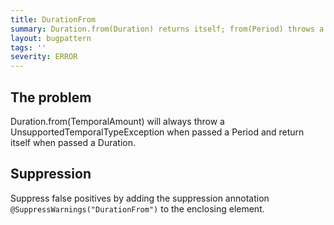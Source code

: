 ```yaml
---
title: DurationFrom
summary: Duration.from(Duration) returns itself; from(Period) throws a runtime exception.
layout: bugpattern
tags: ''
severity: ERROR
---
```


<!--
*** AUTO-GENERATED, DO NOT MODIFY ***
To make changes, edit the @BugPattern annotation or the explanation in docs/bugpattern.
-->

## The problem
Duration.from(TemporalAmount) will always throw a UnsupportedTemporalTypeException when passed a Period and return itself when passed a Duration.

## Suppression
Suppress false positives by adding the suppression annotation `@SuppressWarnings("DurationFrom")` to the enclosing element.
